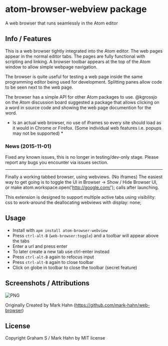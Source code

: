 # atom-browser-webview package

A web browser that runs seamlessly in the Atom editor

## Info / Features

This is a web browser tightly integrated into the Atom editor.  The web pages appear in the normal editor tabs.  The pages are fully functional with scripting and linking. A browser toolbar appears at the top of the Atom window to allow simple webpage navigation.

The browser is quite useful for testing a web page inside the same programming editor being used for development.  Splitting panes allow code to be seen next to the web page.

The browser has a simple API for other Atom packages to use. @kgrossjo on the Atom discussion board suggested a package that allows clicking on a word in source code and showing the web page documention for the word.

* Is an actual web browser, no use of iframes so every site should load as it would in Chrome or Firefox. (Some individual web features i.e. popups may not be supported) *

### News (2015-11-01)

Fixed any known issues, this is no longer in testing/dev-only stage. Please report any bugs you encounter via issues section.

---

Finally a working tabbed browser, using webviews. (No iframes) The easiest way to get going is to toggle the UI in Browser -> Show / Hide Browser UI, or make atom.workspace.open('http://google.com/'); calls after launching.

This extension is designed to support multiple active tabs using visibility: css to work-around the deallocating webviews with display: none;

## Usage

- Install with `apm install atom-browser-webview`
- Press `ctrl-alt-B` (`web-browser:toggle`) and a toolbar will appear above the tabs
- Enter a url and press enter
- To later create a new tab use ctrl-enter instead
- Press `ctrl-alt-B` again to refocus input
- Press `ctrl-alt-B` again to close toolbar
- Click on globe in toolbar to close the toolbar (secret feature)

## Screenshots / Attributions

![PNG](https://github.com/gstack/atom-browser-webview/blob/master/screenshots/screenshot.png?raw=true)

Originally Created by Mark Hahn (https://github.com/mark-hahn/web-browser)

## License

Copyright Graham S / Mark Hahn by MIT license
